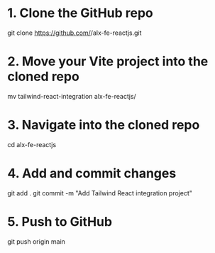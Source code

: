 # 1. Clone the GitHub repo
git clone https://github.com/<your-username>/alx-fe-reactjs.git

# 2. Move your Vite project into the cloned repo
mv tailwind-react-integration alx-fe-reactjs/

# 3. Navigate into the cloned repo
cd alx-fe-reactjs

# 4. Add and commit changes
git add .
git commit -m "Add Tailwind React integration project"

# 5. Push to GitHub
git push origin main
